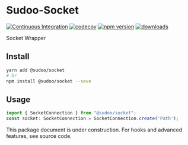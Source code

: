 # Sudoo-Socket

[![Continuous Integration](https://github.com/SudoDotDog/Sudoo-Socket/actions/workflows/ci.yml/badge.svg)](https://github.com/SudoDotDog/Sudoo-Socket/actions/workflows/ci.yml)
[![codecov](https://codecov.io/gh/SudoDotDog/Sudoo-Socket/branch/master/graph/badge.svg)](https://codecov.io/gh/SudoDotDog/Sudoo-Socket)
[![npm version](https://badge.fury.io/js/%40sudoo%2Fsocket.svg)](https://www.npmjs.com/package/@sudoo/socket)
[![downloads](https://img.shields.io/npm/dm/@sudoo/socket.svg)](https://www.npmjs.com/package/@sudoo/socket)

Socket Wrapper

## Install

```sh
yarn add @sudoo/socket
# Or
npm install @sudoo/socket --save
```

## Usage

```ts
import { SocketConnection } from "@sudoo/socket";
const socket: SocketConnection = SocketConnection.create('Path');
```

This package document is under construction. For hooks and advanced features, see source code.
